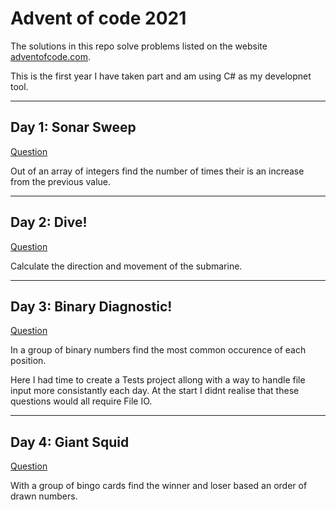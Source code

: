 # Advent of code 2021

The solutions in this repo solve problems listed on the website [adventofcode.com](https://adventofcode.com/).

This is the first year I have taken part and am using C# as my developnet tool.

---

## Day 1: Sonar Sweep

[Question](https://adventofcode.com/2021/day/1)

Out of an array of integers find the number of times their is an increase from the previous value.

---

## Day 2: Dive!

[Question](https://adventofcode.com/2021/day/2)

Calculate the direction and movement of the submarine.

---

## Day 3: Binary Diagnostic!

[Question](https://adventofcode.com/2021/day/3)

In a group of binary numbers find the most common occurence of each position.

Here I had time to create a Tests project allong with a way to handle file input more consistantly each day. At the start I didnt realise that these questions would all require File IO.

---

## Day 4: Giant Squid

[Question](https://adventofcode.com/2021/day/4)

With a group of bingo cards find the winner and loser based an order of drawn numbers.